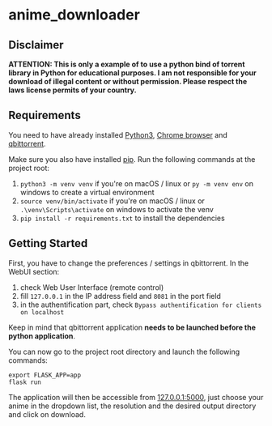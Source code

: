# anime_downloader

## Disclaimer
**ATTENTION: This is only a example of to use a python bind of torrent library in Python for educational purposes.            I am not responsible for your download of illegal content or without permission. Please respect the laws license permits of your country.**

## Requirements

You need to have already installed [Python3](https://www.python.org/downloads/), [Chrome browser](https://www.google.com/chrome/) and [qbittorrent](https://www.qbittorrent.org).

Make sure you also have installed [pip](https://pip.pypa.io/en/stable/installing/). Run the following commands at the project root:
1. `python3 -m venv venv` if you're on macOS / linux or `py -m venv env` on windows to create a virtual environment
2. `source venv/bin/activate` if you're on macOS / linux or `.\venv\Scripts\activate` on windows to activate the venv 
3. `pip install -r requirements.txt` to install the dependencies


## Getting Started

First, you have to change the preferences / settings in qbittorrent. In the WebUI section:
1. check Web User Interface (remote control)
2. fill `127.0.0.1` in the IP address field and `8081` in the port field
3. in the authentification part, check `Bypass authentification for clients on localhost`

Keep in mind that qbittorrent application **needs to be launched before the python application**.

You can now go to the project root directory and launch the following commands:

```
export FLASK_APP=app
flask run
```

The application will then be accessible from [127.0.0.1:5000](127.0.0.1:5000), just choose your anime in the dropdown list, the resolution and the desired output directory and click on download.
